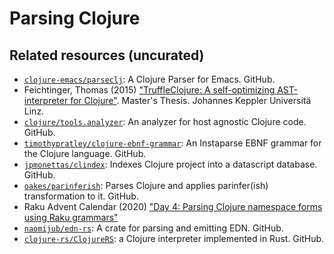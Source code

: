 # Parsing Clojure

## Related resources (uncurated)

- [`clojure-emacs/parseclj`][parseclj]: A Clojure Parser for Emacs. GitHub.
- Feichtinger, Thomas (2015) ["TruffleClojure: A self-optimizing
  AST-interpreter for Clojure"][feichtinger:2015]. Master's Thesis. Johannes
  Keppler Universitä Linz.
- [`clojure/tools.analyzer`][tools.analyzer]: An analyzer for host agnostic
  Clojure code. GitHub.
- [`timothypratley/clojure-ebnf-grammar`][timothypratley]: An Instaparse EBNF
  grammar for the Clojure language. GitHub.
- [`jpmonettas/clindex`][clindex]: Indexes Clojure project into a datascript
  database. GitHub.
- [`oakes/parinferish`][parinferish]: Parses Clojure and applies parinfer(ish)
  transformation to it. GitHub.
- Raku Advent Calendar (2020) ["Day 4: Parsing Clojure namespace forms using
  Raku grammars"][rac]
- [`naomijub/edn-rs`][edn-rs]: A crate for parsing and emitting EDN. GitHub.
- [`clojure-rs/ClojureRS`][clojure-rs]: a Clojure interpreter implemented in
  Rust. GitHub.

[clindex]: https://github.com/jpmonettas/clindex
[clojure-rs]: https://github.com/clojure-rs/ClojureRS
[edn-rs]: https://github.com/naomijub/edn-rs
[feichtinger:2015]: https://epub.jku.at/obvulihs/download/pdf/501665
[parinferish]: https://github.com/oakes/parinferish
[parseclj]: https://github.com/clojure-emacs/parseclj
[rac]: https://raku-advent.blog/2020/12/04/day-4-parsing-clojure-namespaces-with-grammars/
[timothypratley]: https://github.com/timothypratley/clojure-ebnf-grammar
[tools.analyzer]: https://github.com/clojure/tools.analyzer

